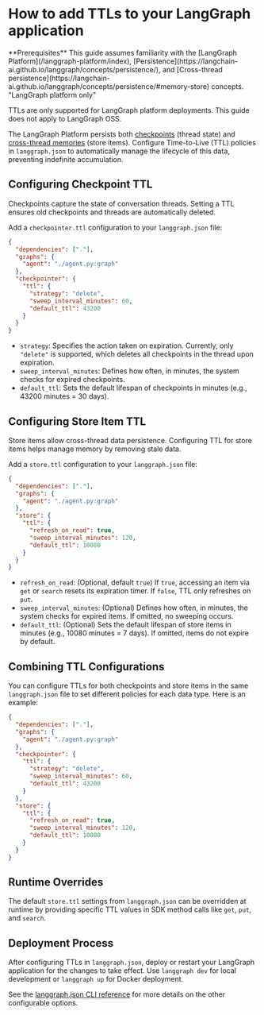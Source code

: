 # How to add TTLs to your LangGraph application

<Tip>
  **Prerequisites**
  This guide assumes familiarity with the [LangGraph Platform](/langgraph-platform/index), [Persistence](https://langchain-ai.github.io/langgraph/concepts/persistence/), and [Cross-thread persistence](https://langchain-ai.github.io/langgraph/concepts/persistence/#memory-store) concepts.
</Tip>

<Note>
  "LangGraph platform only"

  TTLs are only supported for LangGraph platform deployments. This guide does not apply to LangGraph OSS.
</Note>

The LangGraph Platform persists both [checkpoints](https://langchain-ai.github.io/langgraph/concepts/persistence/#checkpoints) (thread state) and [cross-thread memories](https://langchain-ai.github.io/langgraph/concepts/persistence/#memory-store) (store items). Configure Time-to-Live (TTL) policies in `langgraph.json` to automatically manage the lifecycle of this data, preventing indefinite accumulation.

## Configuring Checkpoint TTL

Checkpoints capture the state of conversation threads. Setting a TTL ensures old checkpoints and threads are automatically deleted.

Add a `checkpointer.ttl` configuration to your `langgraph.json` file:

```json
{
  "dependencies": ["."],
  "graphs": {
    "agent": "./agent.py:graph"
  },
  "checkpointer": {
    "ttl": {
      "strategy": "delete",
      "sweep_interval_minutes": 60,
      "default_ttl": 43200 
    }
  }
}
```

* `strategy`: Specifies the action taken on expiration. Currently, only `"delete"` is supported, which deletes all checkpoints in the thread upon expiration.
* `sweep_interval_minutes`: Defines how often, in minutes, the system checks for expired checkpoints.
* `default_ttl`: Sets the default lifespan of checkpoints in minutes (e.g., 43200 minutes = 30 days).

## Configuring Store Item TTL

Store items allow cross-thread data persistence. Configuring TTL for store items helps manage memory by removing stale data.

Add a `store.ttl` configuration to your `langgraph.json` file:

```json
{
  "dependencies": ["."],
  "graphs": {
    "agent": "./agent.py:graph"
  },
  "store": {
    "ttl": {
      "refresh_on_read": true,
      "sweep_interval_minutes": 120,
      "default_ttl": 10080
    }
  }
}
```

* `refresh_on_read`: (Optional, default `true`) If `true`, accessing an item via `get` or `search` resets its expiration timer. If `false`, TTL only refreshes on `put`.
* `sweep_interval_minutes`: (Optional) Defines how often, in minutes, the system checks for expired items. If omitted, no sweeping occurs.
* `default_ttl`: (Optional) Sets the default lifespan of store items in minutes (e.g., 10080 minutes = 7 days). If omitted, items do not expire by default.

## Combining TTL Configurations

You can configure TTLs for both checkpoints and store items in the same `langgraph.json` file to set different policies for each data type. Here is an example:

```json
{
  "dependencies": ["."],
  "graphs": {
    "agent": "./agent.py:graph"
  },
  "checkpointer": {
    "ttl": {
      "strategy": "delete",
      "sweep_interval_minutes": 60,
      "default_ttl": 43200
    }
  },
  "store": {
    "ttl": {
      "refresh_on_read": true,
      "sweep_interval_minutes": 120,
      "default_ttl": 10080
    }
  }
}
```

## Runtime Overrides

The default `store.ttl` settings from `langgraph.json` can be overridden at runtime by providing specific TTL values in SDK method calls like `get`, `put`, and `search`.

## Deployment Process

After configuring TTLs in `langgraph.json`, deploy or restart your LangGraph application for the changes to take effect. Use `langgraph dev` for local development or `langgraph up` for Docker deployment.

See the [langgraph.json CLI reference](https://langchain-ai.github.io/langgraph/reference/configuration/#configuration-file) for more details on the other configurable options.